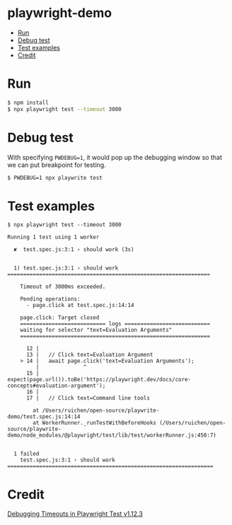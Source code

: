 # playwright-demo <!-- omit in toc -->

- [Run](#run)
- [Debug test](#debug-test)
- [Test examples](#test-examples)
- [Credit](#credit)

# Run

```bash
$ npm install
$ npx playwright test --timeout 3000
```

# Debug test

With specifying `PWDEBUG=1`, it would pop up the debugging window so that we can put breakpoint for testing.

```bash
$ PWDEBUG=1 npx playwrite test
```

# Test examples

```
$ npx playwright test --timeout 3000

Running 1 test using 1 worker

  ✘  test.spec.js:3:1 › should work (3s)


  1) test.spec.js:3:1 › should work ================================================================

    Timeout of 3000ms exceeded.

    Pending operations:
      - page.click at test.spec.js:14:14

    page.click: Target closed
    =========================== logs ===========================
    waiting for selector "text=Evaluation Arguments"
    ============================================================

      12 |
      13 |   // Click text=Evaluation Argument
    > 14 |   await page.click('text=Evaluation Arguments');
         |              ^
      15 |   expect(page.url()).toBe('https://playwright.dev/docs/core-concepts#evaluation-argument');
      16 |
      17 |   // Click text=Command line tools

        at /Users/ruichen/open-source/playwrite-demo/test.spec.js:14:14
        at WorkerRunner._runTestWithBeforeHooks (/Users/ruichen/open-source/playwrite-demo/node_modules/@playwright/test/lib/test/workerRunner.js:450:7)


  1 failed
    test.spec.js:3:1 › should work =================================================================
```


# Credit

[Debugging Timeouts in Playwright Test v1.12.3](https://www.youtube.com/watch?v=JRuMGb3JE5k)
